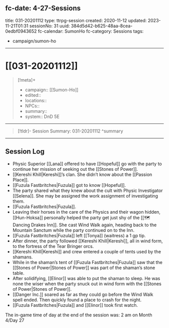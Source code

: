 fc-date: 4-27-Sessions
---
title: 031-20201112
type: ttrpg-session
created: 2020-11-12
updated: 2023-11-21T01:31
sessionNo: 31
uuid: 384d5d42-b625-48aa-8cea-0edbf0943652
fc-calendar: SumonHo
fc-category: Sessions
tags:
  - campaign/sumon-ho
---

# [[031-20201112]]

> [!meta]+
>
> - campaign:: [[Sumon-Ho]]
> - edited::
> - locations::
> - NPCs::
> - summary::
> - system:: DnD 5E

---

> [!tldr]- Session Summary: 031-20201112
>  ^summary

---

## Session Log

- Physic Superior [[Lana]] offered to have [[Hopeful]] go with the party to continue her mission of seeking out the [[Stones of Power]].
- [[Kereshi Khill|Kereshi]]’s clan. She didn’t know about the [[Passion Place]]. 
- [[Fuzula Fastbritches|Fuzula]] got to know [[Hopeful]].
- The party shared what they knew about the cult with Physic Investigator [[Selena]]. She may be assigned the work assignment of investigating them.
- [[Fuzula Fastbritches|Fuzula]].
- Leaving their horses in the care of the Physics and their wagon hidden, [[Hun-Hoksa]] personally helped the party get just shy of the [[🗺️ Dancing Drakes Inn]]. She cast Wind Walk again, heading back to the Mountain Sanctum while the party continued on to the Inn.
- [[Fuzula Fastbritches|Fuzula]] left [[Tonya]] (waitress) a 1 gp tip.
- After dinner, the party followed [[Kereshi Khill|Kereshi]], all in wind form, to the fortress of the Tear Bringer orcs.
- [[Kereshi Khill|Kereshi]] and crew entered a couple of tents used by the shamans.
- While in the shaman’s tent of [[Fuzula Fastbritches|Fuzula]] saw that the [[Stones of Power|Stones of Power]] was part of the shaman’s stone table.
- After solidifying, [[Elinor]] was able to put the shaman to sleep. He was none the wiser when the party snuck out in wind form with the [[Stones of Power|Stones of Power]].
- [[Danger Inc.]]  soared as far as they could go before the Wind Walk spell ended. Then quickly found a place to crash for the night.
- [[Fuzula Fastbritches|Fuzula]] and [[Elinor]] took first watch.

The in-game time of day at the end of the session was: 2 am on Month 4/Day 27
